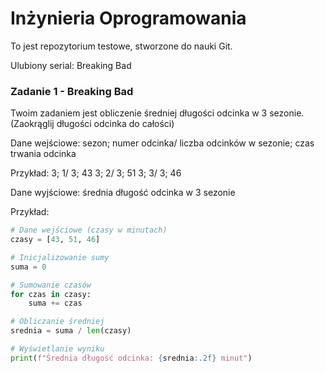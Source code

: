 # Inżynieria Oprogramowania

To jest repozytorium testowe, stworzone do nauki Git.


Ulubiony serial:
    Breaking Bad
### Zadanie 1 - Breaking Bad

Twoim zadaniem jest obliczenie średniej długości odcinka w 3 sezonie. (Zaokrąglij długości odcinka do całości)

Dane wejściowe:
    sezon; numer odcinka/ liczba odcinków w sezonie; czas trwania odcinka

Przykład:
    3; 1/ 3; 43
    3; 2/ 3; 51
    3; 3/ 3; 46

Dane wyjściowe:
    średnia długość odcinka w 3 sezonie

Przykład:
```python
# Dane wejściowe (czasy w minutach)
czasy = [43, 51, 46]

# Inicjalizowanie sumy
suma = 0

# Sumowanie czasów
for czas in czasy:
    suma += czas

# Obliczanie średniej
srednia = suma / len(czasy)

# Wyświetlanie wyniku
print(f"Średnia długość odcinka: {srednia:.2f} minut")
```